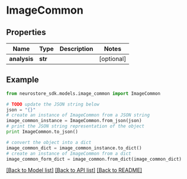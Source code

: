 # ImageCommon


## Properties
Name | Type | Description | Notes
------------ | ------------- | ------------- | -------------
**analysis** | **str** |  | [optional] 

## Example

```python
from neurostore_sdk.models.image_common import ImageCommon

# TODO update the JSON string below
json = "{}"
# create an instance of ImageCommon from a JSON string
image_common_instance = ImageCommon.from_json(json)
# print the JSON string representation of the object
print ImageCommon.to_json()

# convert the object into a dict
image_common_dict = image_common_instance.to_dict()
# create an instance of ImageCommon from a dict
image_common_form_dict = image_common.from_dict(image_common_dict)
```
[[Back to Model list]](../README.md#documentation-for-models) [[Back to API list]](../README.md#documentation-for-api-endpoints) [[Back to README]](../README.md)


